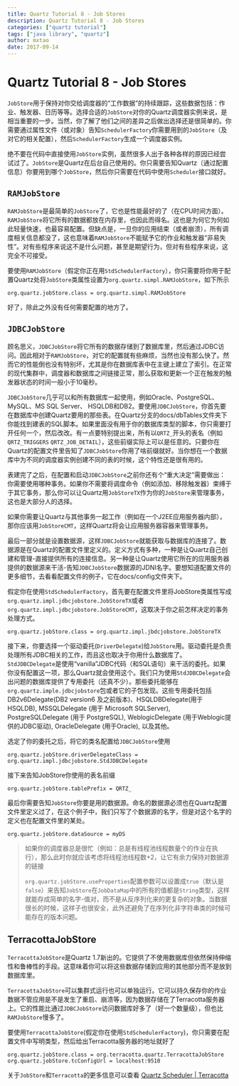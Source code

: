 ```yaml
---
title: Quartz Tutorial 8 - Job Stores
description: Quartz Tutorial 8 - Job Stores
categories: ["quartz tutorial"]
tags: ["java library", "quartz"]
author: mxtao
date: 2017-09-14
---
```


# Quartz Tutorial 8 - Job Stores

`JobStore`用于保持对你交给调度器的“工作数据”的持续跟踪，这些数据包括：作业、触发器、日历等等。选择合适的`JobStore`对你的Quartz调度器实例来说，是相当重要的一步。当然，你了解了他们之间的差异之后做出选择还是很简单的。你需要通过属性文件（或对象）告知`SchedulerFactory`你需要用到的`JobStore`（及对它的相关配置），然后`SchedulerFactory`生成一个调度器实例。

绝不要在代码中直接使用`JobStore`实例，虽然很多人出于各种各样的原因已经尝试过了。`JobStore`是Quartz在后台自己使用的。你只需要告知Quartz（通过配置信息）你要用到哪个`JobStore`，然后你只需要在代码中使用`Scheduler`接口就好。

## `RAMJobStore`

`RAMJobStore`是最简单的`JobStore`了，它也是性能最好的了（在CPU时间方面）。`RAMJobStore`将它所有的数据都放在内存里，也因此而得名。这也是为何它为何如此轻量快速，也最容易配置。但缺点是，一旦你的应用结束（或者崩溃），所有调度相关信息都没了，这也意味着`RAMJobStore`不能赋予它的作业和触发器“非易失性”。对有些程序来说这不是什么问题，甚至是期望行为，但对有些程序来说，这完全不可接受。

要使用`RAMJobStore`（假定你正在用`StdSchedulerFactory`），你只需要将你用于配置Quartz处将`JobStore`类属性设置为`org.quartz.simpl.RAMJobStore`，如下所示

```properties
org.quartz.jobStore.class = org.quartz.simpl.RAMJobStore
```

好了，除此之外没有任何需要配置的地方了。

## `JDBCJobStore`

顾名思义，`JDBCJobStore`将它所有的数据存储到了数据库里，然后通过JDBC访问。因此相对于`RAMJobStore`，对它的配置就有些麻烦，当然也没有那么快了。然而它的性能倒也没有特别坏，尤其是你在数据库表中在主键上建立了索引。在正常的现代集群中，调度器和数据库之间链接正常，那么获取和更新一个正在触发的触发器状态的时间一般小于10毫秒。

`JDBCJobStore`几乎可以和所有数据库一起使用，例如Oracle、PostgreSQL、MySQL、MS SQL Server、 HSQLDB和DB2。要使用`JDBCJobStore`，你首先要在数据库中创建Quartz要用的那些表。在Quartz分支的docs/dbTables文件夹下你能找到建表的SQL脚本。如果里面没有用于你的数据库类型的脚本，你只需要打开任何一个，然后改改。有一点要特别提出来，所有以`QRTZ_`开头的表名（例如`QRTZ_TRIGGERS` `QRTZ_JOB_DETAIL`），这些前缀实际上可以是任意的。只要你在Quartz的配置文件里告知了`JDBCJobStore`你用了啥前缀就好。当你想在一个数据库中为不同的调度器实例创建不同的表的时候，这个特性还是很有用的。

表建完了之后，在配置和启动`JDBCJobStore`之前你还有个“重大决定”需要做出：你需要使用哪种事务。如果你不需要将调度命令（例如添加、移除触发器）束缚于于其它事务，那么你可以让Quartz用`JobStoreTX`作为你的`JobStore`来管理事务，这也是大部分人的选择。

如果你需要让Quartz与其他事务一起工作（例如在一个J2EE应用服务器内部），那你应该用`JobStoreCMT`，这样Quartz将会让应用服务器容器来管理事务。

最后一部分就是设置数据源，这样`JDBCJobStore`就能获取与数据库的连接了。数据源是在Quartz的配置文件里定义的。定义方式有多种，一种是让Quartz自己创建和管理-直接提供所有的连接信息。另一种是让Quartz使用它所在的应用服务器提供的数据源来干活-告知`JDBCJobStore`数据源的JDNI名字。要想知道配置文件的更多细节，去看看配置文件的例子，它在docs/config文件夹下。

假定你在使用`StdSchedulerFactory`，首先要在配置文件里将JobStore类属性写成`org.quartz.impl.jdbcjobstore.JobStoreTX`或者`org.quartz.impl.jdbcjobstore.JobStoreCMT`，这取决于你之前怎样决定的事务处理方式。

```properties
org.quartz.jobStore.class = org.quartz.impl.jbdcjobstore.JobStoreTX
```

接下来，你要选择一个驱动委托(`DriverDelegate`)给`JobStore`用。驱动委托是负责处理所有JDBC相关的工作，而且这也取决于你用什么数据库了。`StdJDBCDelegate`是使用“vanilla”JDBC代码（和SQL语句）来干活的委托。如果你没有配置这一项，那么Quartz就会使用这个。我们只为使用`StdJDBCDelegate`会出问题的数据库提供了专用委托（还真不少）。那些委托能够在`org.quartz.imple.jdbcjobstore`包或者它的子包发现。这些专用委托包括DB2v6Delegate(DB2 version6 及之前版本)、HSQLDBDelegate(用于 HSQLDB), MSSQLDelegate (用于 Microsoft SQLServer), PostgreSQLDelegate (用于 PostgreSQL), WeblogicDelegate (用于Weblogic提供的JDBC驱动), OracleDelegate (用于Oracle), 以及其他。

选定了你的委托之后，将它的类名配置给`JDBCJobStore`使用

```properties
org.quartz.jobStore.driverDelegateClass = org.quartz.impl.jdbcjobstore.StdJDBCDelegate
```

接下来告知JobStore你使用的表名前缀

```properties
org.quartz.jobStore.tablePrefix = QRTZ_
```
最后你需要告知`JobStore`你要是用的数据源。命名的数据源必须也在Quartz配置文件里定义过了，在这个例子中，我们只写了个数据源的名字，但是对这个名字的定义也在配置文件里的某处。

```properties
org.quartz.jobStore.dataSource = myDS
```

> 如果你的调度器总是很忙（例如：总是有线程池线程数量个的作业在执行），那么此时你就应该考虑将线程池线程数+2，让它有余力保持对数据源的链接
>
> `org.quartz.jobStore.useProperties`配置参数可以设置成`true`（默认是`false`）来告知`JobStore`在`JobDataMap`中的所有的值都是`String`类型，这样就能存成简单的名字-值对，而不是从反序列化来的更复杂的对象。当数据很长的时候，这样子也很安全，此外还避免了在序列化非字符串类的时候可能存在的版本问题。

## TerracottaJobStore

`TerracottaJobStore`是Quartz 1.7新出的。它提供了不使用数据库但依然保持伸缩性和鲁棒性的手段。这意味着你可以将这些数据存储到应用的其他部分而不是放到数据库里。

`TerracottaJobStore`可以集群式运行也可以单独运行。它可以持久保存你的作业数据不管应用是不是发生了重启、崩溃等，因为数据存储在了Terracotta服务器上。它的性能比通过`JDBCJobStore`访问数据库好多了（好一个数量级），但也比`RAMJobStore`慢多了。

要使用`TerracottaJobStore`(假定你在使用`StdSchedulerFactory`)，你只需要在配置文件中写明类型，然后给出Terracotta服务器的地址就好了

```properties
org.quartz.jobStore.class = org.terracotta.quartz.TerracottaJobStore
org.quartz.jobStore.tcConfigUrl = localhost:9510
```

关于`JobStore`和`Terracotta`的更多信息可以查看 [Quartz Scheduler | Terracotta](http://www.terracotta.org/quartz)